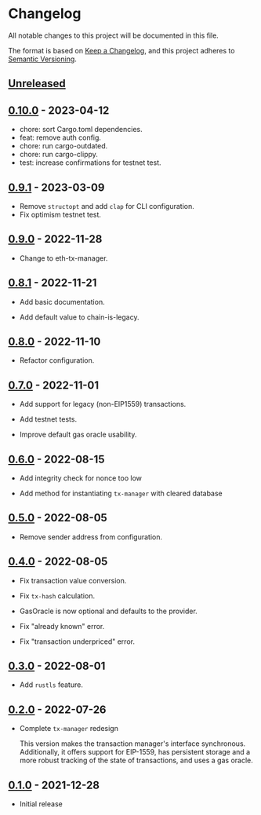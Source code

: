 # Changelog
All notable changes to this project will be documented in this file.

The format is based on [Keep a Changelog](https://keepachangelog.com/en/1.0.0/),
and this project adheres to [Semantic Versioning](https://semver.org/spec/v2.0.0.html).

## [Unreleased]

## [0.10.0] - 2023-04-12
- chore: sort Cargo.toml dependencies.
- feat: remove auth config.
- chore: run cargo-outdated.
- chore: run cargo-clippy.
- test: increase confirmations for testnet test.

## [0.9.1] - 2023-03-09
- Remove `structopt` and add `clap` for CLI configuration.
- Fix optimism testnet test.

## [0.9.0] - 2022-11-28
- Change to eth-tx-manager.

## [0.8.1] - 2022-11-21
- Add basic documentation.

- Add default value to chain-is-legacy.

## [0.8.0] - 2022-11-10
- Refactor configuration.

## [0.7.0] - 2022-11-01
- Add support for legacy (non-EIP1559) transactions.

- Add testnet tests.

- Improve default gas oracle usability.

## [0.6.0] - 2022-08-15
- Add integrity check for nonce too low

- Add method for instantiating `tx-manager` with cleared database

## [0.5.0] - 2022-08-05
- Remove sender address from configuration.

## [0.4.0] - 2022-08-05
- Fix transaction value conversion.

- Fix `tx-hash` calculation.

- GasOracle is now optional and defaults to the provider.

- Fix "already known" error.

- Fix "transaction underpriced" error.

## [0.3.0] - 2022-08-01
- Add `rustls` feature.

## [0.2.0] - 2022-07-26
- Complete `tx-manager` redesign

  This version makes the transaction manager's interface synchronous.
  Additionally, it offers support for EIP-1559,
  has persistent storage and a more robust tracking of the state of transactions,
  and uses a gas oracle.

## [0.1.0] - 2021-12-28
- Initial release

[Unreleased]: https://github.com/cartesi-corp/tx-manager/compare/v0.10.0...HEAD
[0.10.0]: https://github.com/cartesi-corp/tx-manager/compare/v0.9.1...v0.10.0
[0.9.1]: https://github.com/cartesi-corp/tx-manager/compare/v0.9.0...v0.9.1
[0.9.0]: https://github.com/cartesi-corp/tx-manager/compare/v0.8.1...v0.9.0
[0.8.1]: https://github.com/cartesi-corp/tx-manager/compare/v0.8.0...v0.8.1
[0.8.0]: https://github.com/cartesi-corp/tx-manager/compare/v0.7.0...v0.8.0
[0.7.0]: https://github.com/cartesi-corp/tx-manager/compare/v0.6.0...v0.7.0
[0.6.0]: https://github.com/cartesi-corp/tx-manager/compare/v0.5.0...v0.6.0
[0.5.0]: https://github.com/cartesi-corp/tx-manager/compare/v0.4.0...v0.5.0
[0.4.0]: https://github.com/cartesi-corp/tx-manager/compare/v0.3.0...v0.4.0
[0.3.0]: https://github.com/cartesi-corp/tx-manager/compare/v0.2.0...v0.3.0
[0.2.0]: https://github.com/cartesi-corp/tx-manager/compare/v0.1.0...v0.2.0
[0.1.0]: https://github.com/cartesi-corp/tx-manager/releases/tag/v0.1.0
